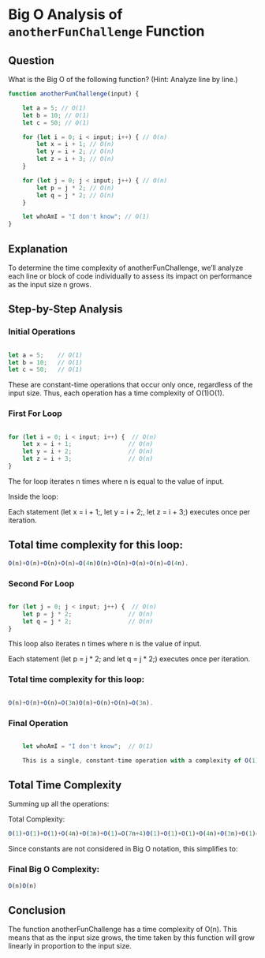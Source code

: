 # Big O Analysis of `anotherFunChallenge` Function

## Question

What is the Big O of the following function? (Hint: Analyze line by line.)

```javascript
function anotherFunChallenge(input) {

    let a = 5; // O(1)
    let b = 10; // O(1)
    let c = 50; // O(1)

    for (let i = 0; i < input; i++) { // O(n)
        let x = i + 1; // O(n)
        let y = i + 2; // O(n)
        let z = i + 3; // O(n)
    }

    for (let j = 0; j < input; j++) { // O(n)
        let p = j * 2; // O(n)
        let q = j * 2; // O(n) 
    }

    let whoAmI = "I don't know"; // O(1)
}
```
## Explanation

To determine the time complexity of anotherFunChallenge, we’ll analyze each line or block of code individually to assess its impact on performance as the input size n grows.

## Step-by-Step Analysis
### Initial Operations

```javascript

let a = 5;    // O(1)
let b = 10;   // O(1)
let c = 50;   // O(1)
```

These are constant-time operations that occur only once, regardless of the input size. Thus, each operation has a time complexity of O(1)O(1).

### First For Loop

```javascript

for (let i = 0; i < input; i++) {  // O(n)
    let x = i + 1;                // O(n)
    let y = i + 2;                // O(n)
    let z = i + 3;                // O(n)
}
```

The for loop iterates n times where n is equal to the value of input.

Inside the loop:

Each statement (let x = i + 1;, let y = i + 2;, let z = i + 3;) executes once per iteration.

## Total time complexity for this loop:
```javascript 
O(n)+O(n)+O(n)+O(n)=O(4n)O(n)+O(n)+O(n)+O(n)=O(4n).
```

### Second For Loop

```javascript

for (let j = 0; j < input; j++) {  // O(n)
    let p = j * 2;                // O(n)
    let q = j * 2;                // O(n)
}
```
This loop also iterates n times where n is the value of input.

Each statement (let p = j * 2; and let q = j * 2;) executes once per iteration.

### Total time complexity for this loop: 
```javascript

O(n)+O(n)+O(n)=O(3n)O(n)+O(n)+O(n)=O(3n).
```

### Final Operation

```javascript

    let whoAmI = "I don't know";  // O(1)

    This is a single, constant-time operation with a complexity of O(1)O(1).
```

## Total Time Complexity

Summing up all the operations:

Total Complexity:
```javascript 
O(1)+O(1)+O(1)+O(4n)+O(3n)+O(1)=O(7n+4)O(1)+O(1)+O(1)+O(4n)+O(3n)+O(1)=O(7n+4)
```
Since constants are not considered in Big O notation, this simplifies to:

### Final Big O Complexity: 
```javascript
O(n)O(n)
```

## Conclusion

The function anotherFunChallenge has a time complexity of O(n). This means that as the input size grows, the time taken by this function will grow linearly in proportion to the input size.